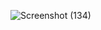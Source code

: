 ![Screenshot (134)](https://github.com/Mugiwara0701/TT-Project-SnakeGame/assets/128883890/9141f5b0-9d75-4e84-a216-0a5a0ecf70a6)
